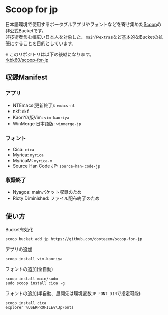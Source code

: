 # Scoop for jp

日本語環境で使用するポータブルアプリやフォントなどを寄せ集めた[Scoop](https://github.com/lukesampson/scoop)の非公式Bucketです。  
非技術者含む幅広い日本人を対象した、`main`や`extras`など基本的なBucketの拡張にすることを目的としています。

※ このリポジトリは以下の後継になります。  
[rkbk60/scoop-for-jp](https://github.com/rkbk60/scoop-for-jp.git)

## 収録Manifest

### アプリ
- NTEmacs(更新終了): `emacs-nt`
- nkf: `nkf`
- KaoriYa版Vim: `vim-kaoriya`
- WinMerge 日本語版: `winmerge-jp`

### フォント
- Cica: `cica`
- Myrica: `myrica`
- MyricaM: `myrica-m`
- Source Han Code JP: `source-han-code-jp`

### 収録終了
- Nyagos: mainバケット収録のため
- Ricty Diminished: ファイル配布終了のため

## 使い方

Bucket有効化
```
scoop bucket add jp https://github.com/dooteeen/scoop-for-jp
```

アプリの追加
```
scoop install vim-kaoriya
```

フォントの追加(全自動)
```
scoop install main/sudo
sudo scoop install cica -g
```

フォントの追加(半自動、展開先は環境変数`JP_FONT_DIR`で指定可能)
```
scoop install cica
explorer %USERPROFILE%\JpFonts
```

